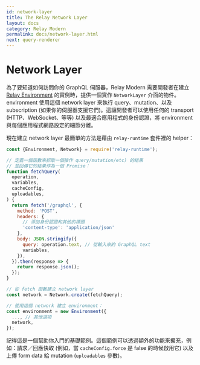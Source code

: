 ```yaml
---
id: network-layer
title: The Relay Network Layer
layout: docs
category: Relay Modern
permalink: docs/network-layer.html
next: query-renderer
---
```


# Network Layer

為了要知道如何訪問你的 GraphQL 伺服器，Relay Modern 需要開發者在建立 [Relay Environment](relay-environment.html) 的實例時，提供一個實作 `NetworkLayer` 介面的物件。environment 使用這個  network layer 來執行 query、mutation、以及 subscription (如果你的伺服器支援它們)。這讓開發者可以使用任何的 transport (HTTP、WebSocket、等等) 以及最適合應用程式的身份認證，將 environment 與每個應用程式網路設定的細節分離。

現在建立 network layer 最簡單的方法是藉由 `relay-runtime` 套件裡的 helper：

```javascript
const {Environment, Network} = require('relay-runtime');

// 定義一個函數來抓取一個操作 query/mutation/etc) 的結果
// 並回傳它的結果作為一個 Promise：
function fetchQuery(
  operation,
  variables,
  cacheConfig,
  uploadables,
) {
  return fetch('/graphql', {
    method: 'POST',
    headers: {
      // 添加身份認證和其他的標頭
      'content-type': 'application/json'
    },
    body: JSON.stringify({
      query: operation.text, // 從輸入來的 GraphQL text
      variables,
    }),
  }).then(response => {
    return response.json();
  });
}

// 從 fetch 函數建立 network layer
const network = Network.create(fetchQuery);

// 使用這個 network 建立 environment：
const environment = new Environment({
  ..., // 其他選項
  network,
});
```

記得這是一個幫助你入門的基礎範例。這個範例可以透過額外的功能來擴充，例如：請求／回應快取 (例如，當 `cacheConfig.force` 是 false 的時候啟用它) 以及上傳 form data 給 mutation (`uploadables` 參數)。
